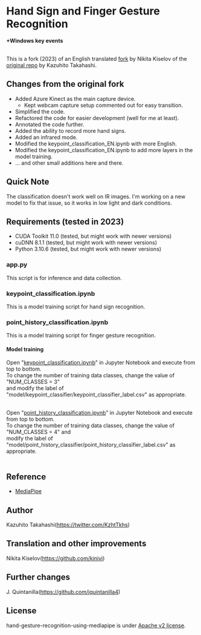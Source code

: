 # Hand Sign and Finger Gesture Recognition
**+Windows key events**

<br> This is a fork (2023) of an English translated [fork](https://github.com/kinivi/hand-gesture-recognition-mediapipe) by Nikita Kiselov of the [original repo](https://github.com/Kazuhito00/hand-gesture-recognition-using-mediapipe) by Kazuhito Takahashi.
<br>

## Changes from the original fork
* Added Azure Kinect as the main capture device.
    * Kept webcam capture setup commented out for easy transition.
* Simplified the code.
* Refactored the code for easier development (well for me at least).
* Annotated the code further.
* Added the ability to record more hand signs.
* Added an infrared mode.
* Modified the keypoint_classification_EN.ipynb with more English.
* Modified the keypoint_classification_EN.ipynb to add more layers in the model training.
* ... and other small additions here and there.

## Quick Note
The classification doesn't work well on IR images. I'm working on a new model to fix that issue, so it works in low light and dark conditions.

## Requirements (tested in 2023)
* CUDA Toolkit 11.0 (tested, but might work with newer versions)
* cuDNN 8.1.1 (tested, but might work with newer versions)
* Python 3.10.6 (tested, but might work with newer versions)

### app.py
This script is for inference and data collection.

### keypoint_classification.ipynb
This is a model training script for hand sign recognition.

### point_history_classification.ipynb
This is a model training script for finger gesture recognition.


#### Model training
Open "[keypoint_classification.ipynb](keypoint_classification.ipynb)" in Jupyter Notebook and execute from top to bottom.<br>
To change the number of training data classes, change the value of "NUM_CLASSES = 3" <br>and modify the label of "model/keypoint_classifier/keypoint_classifier_label.csv" as appropriate.<br><br>

Open "[point_history_classification.ipynb](point_history_classification.ipynb)" in Jupyter Notebook and execute from top to bottom.<br>
To change the number of training data classes, change the value of "NUM_CLASSES = 4" and <br>modify the label of "model/point_history_classifier/point_history_classifier_label.csv" as appropriate. <br><br>


## Reference
* [MediaPipe](https://mediapipe.dev/)

## Author
Kazuhito Takahashi(https://twitter.com/KzhtTkhs)

## Translation and other improvements
Nikita Kiselov(https://github.com/kinivi)

## Further changes
J. Quintanilla(https://github.com/jquintanilla4)
 
## License 
hand-gesture-recognition-using-mediapipe is under [Apache v2 license](LICENSE).
